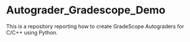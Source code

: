# Autograder_Gradescope_Demo
This is a repository reporting how to create GradeScope Autograders for C/C++ using Python. 
